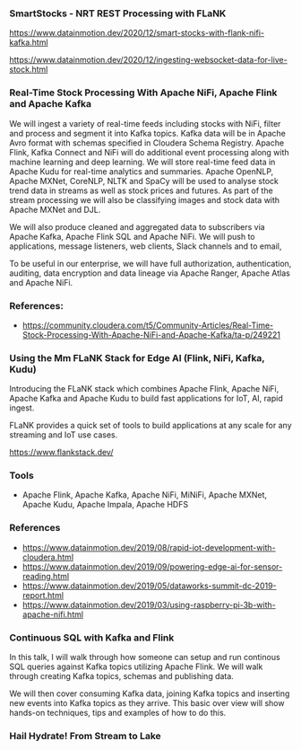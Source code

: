 ### SmartStocks - NRT REST Processing with FLaNK

https://www.datainmotion.dev/2020/12/smart-stocks-with-flank-nifi-kafka.html

https://www.datainmotion.dev/2020/12/ingesting-websocket-data-for-live-stock.html

### Real-Time Stock Processing With Apache NiFi, Apache Flink and Apache Kafka 

We will ingest a variety of real-time feeds including stocks with NiFi, filter and process and segment it into Kafka topics. Kafka data will be in Apache Avro
format with schemas specified in Cloudera Schema Registry. Apache Flink, Kafka Connect and NiFi will do additional event processing along with machine learning 
and deep learning. We will store real-time feed data in Apache Kudu for real-time analytics and summaries. Apache OpenNLP, Apache MXNet, CoreNLP, NLTK and 
SpaCy will be used to analyse stock trend data in streams as well as stock prices and futures.   As part of the stream processing we will also be 
classifying images and stock data with Apache MXNet and DJL.

We will also produce cleaned and aggregated data to subscribers via Apache Kafka, Apache Flink SQL and Apache NiFi. We will push to applications, 
message listeners, web clients, Slack channels and to email,

To be useful in our enterprise, we will have full authorization, authentication, auditing, data encryption and data lineage via Apache Ranger, 
Apache Atlas and Apache NiFi.


### References:

* https://community.cloudera.com/t5/Community-Articles/Real-Time-Stock-Processing-With-Apache-NiFi-and-Apache-Kafka/ta-p/249221


### Using the Mm FLaNK Stack for Edge AI (Flink, NiFi, Kafka, Kudu)


Introducing the FLaNK stack which combines Apache Flink, Apache NiFi, Apache Kafka and Apache Kudu to build fast applications for IoT, AI, rapid ingest.

FLaNK provides a quick set of tools to build applications at any scale for any streaming and IoT use cases.

https://www.flankstack.dev/

### Tools

* Apache Flink, Apache Kafka, Apache NiFi, MiNiFi, Apache MXNet, Apache Kudu, Apache Impala, Apache HDFS

### References

* https://www.datainmotion.dev/2019/08/rapid-iot-development-with-cloudera.html
* https://www.datainmotion.dev/2019/09/powering-edge-ai-for-sensor-reading.html
* https://www.datainmotion.dev/2019/05/dataworks-summit-dc-2019-report.html
* https://www.datainmotion.dev/2019/03/using-raspberry-pi-3b-with-apache-nifi.html


### Continuous SQL with Kafka and Flink

In this talk, I will walk through how someone can setup and run continous SQL queries against Kafka topics utilizing Apache Flink. 
We will walk through creating Kafka topics, schemas and publishing data.

We will then cover consuming Kafka data, joining Kafka topics and inserting new events into Kafka topics as they arrive. This basic over view
will show hands-on techniques, tips and examples of how to do this.


### Hail Hydrate! From Stream to Lake


